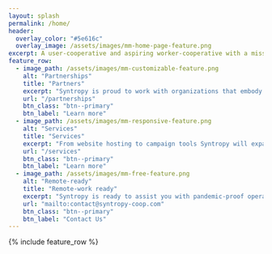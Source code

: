 ```yaml
---
layout: splash
permalink: /home/
header:
  overlay_color: "#5e616c"
  overlay_image: /assets/images/mm-home-page-feature.png
excerpt: A user-cooperative and aspiring worker-cooperative with a mission in building out the technological backbone of America's Left.
feature_row:
  - image_path: /assets/images/mm-customizable-feature.png
    alt: "Partnerships"
    title: "Partners"
    excerpt: "Syntropy is proud to work with organizations that embody progressive values and work to make the world a better place for all."
    url: "/partnerships"
    btn_class: "btn--primary"
    btn_label: "Learn more"
  - image_path: /assets/images/mm-responsive-feature.png
    alt: "Services"
    title: "Services"
    excerpt: "From website hosting to campaign tools Syntropy will expand your reach and grow your membership numbers."
    url: "/services"
    btn_class: "btn--primary"
    btn_label: "Learn more"
  - image_path: /assets/images/mm-free-feature.png
    alt: "Remote-ready"
    title: "Remote-work ready"
    excerpt: "Syntropy is ready to assist you with pandemic-proof operations."
    url: "mailto:contact@syntropy-coop.com"
    btn_class: "btn--primary"
    btn_label: "Contact Us"      
---
```


{% include feature_row %}

